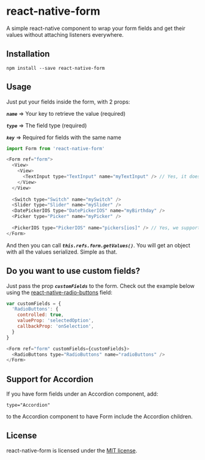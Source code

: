 # react-native-form
A simple react-native component to wrap your form fields and get their values without attaching listeners everywhere.

## Installation
```
npm install --save react-native-form
```

## Usage
Just put your fields inside the form, with 2 props: 

***`name`*** => Your key to retrieve the value (required)

***`type`*** => The field type (required)

***`key`*** => Required for fields with the same name


```javascript
import Form from 'react-native-form'

<Form ref="form">
  <View>
    <View>
      <TextInput type="TextInput" name="myTextInput" /> // Yes, it doesn't matter how deep they are :)
    </View>
  </View>
  
  <Switch type="Switch" name="mySwitch" />
  <Slider type="Slider" name="mySlider" />
  <DatePickerIOS type="DatePickerIOS" name="myBirthday" />
  <Picker type="Picker" name="myPicker" />
  
  <PickerIOS type="PickerIOS" name="pickers[ios]" /> // Yes, we support form serialization, like the web
</Form>
```

And then you can call ***`this.refs.form.getValues()`***. 
You will get an object with all the values serialized. Simple as that.

## Do you want to use custom fields?

Just pass the prop ***`customFields`*** to the form. Check out the example below using the [react-native-radio-buttons](https://github.com/ArnaudRinquin/react-native-radio-buttons) field:

```javascript
var customFields = {
  'RadioButtons': {
    controlled: true,
    valueProp: 'selectedOption',
    callbackProp: 'onSelection',
  }
}

<Form ref="form" customFields={customFields}>
  <RadioButtons type="RadioButtons" name="radioButtons" />
</Form>
```

## Support for Accordion

If you have form fields under an Accordion component, add:

```type="Accordion"```

to the Accordion component to have Form include the Accordion children.


## License
react-native-form is licensed under the [MIT license](LICENSE).
